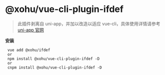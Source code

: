 # @xohu/vue-cli-plugin-ifdef
 
> 此插件剥离自 uni-app，并加以改造以适应 vue-cli，具体使用详情请参考 [uni-app 官网](https://uniapp.dcloud.io/platform?id=%e6%9d%a1%e4%bb%b6%e7%bc%96%e8%af%91 "demo")

 **安装**

 ```
  vue add @xohu/ifdef
  or
  npm install @xohu/vue-cli-plugin-ifdef -D
  or
  cnpm install @xohu/vue-cli-plugin-ifdef -D
  ```
